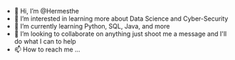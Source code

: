 - 👋 Hi, I’m @Hermesthe
- 👀 I’m interested in learning more about Data Science and Cyber-Security
- 🌱 I’m currently learning Python, SQL, Java, and more
- 💞️ I’m looking to collaborate on anything just shoot me a message and I'll do what I can to help
- 📫 How to reach me ...

<!---
Hermesthe/Hermesthe is a ✨ special ✨ repository because its `README.md` (this file) appears on your GitHub profile.
You can click the Preview link to take a look at your changes.
--->
